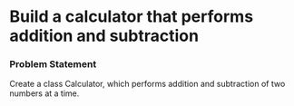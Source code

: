# Build a calculator that performs addition and subtraction

### Problem Statement
Create a class Calculator, which performs addition and subtraction of two numbers at a time. 